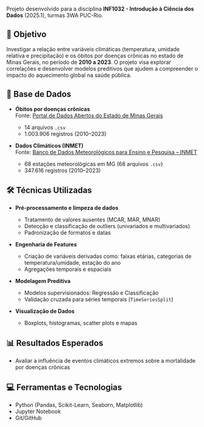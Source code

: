 
Projeto desenvolvido para a disciplina **INF1032 - Introdução à Ciência dos Dados** (2025.1), turmas 3WA PUC-Rio.

## 🎯 Objetivo

Investigar a relação entre variáveis climáticas (temperatura, umidade relativa e precipitação) e os óbitos por doenças crônicas no estado de Minas Gerais, no período de **2010 a 2023**. O projeto visa explorar correlações e desenvolver modelos preditivos que ajudem a compreender o impacto do aquecimento global na saúde pública.

## 🧩 Base de Dados

- **Óbitos por doenças crônicas**  
  Fonte: [Portal de Dados Abertos do Estado de Minas Gerais](https://dados.mg.gov.br/dataset/dados_doencas_cronicas_ses)  
  - 14 arquivos `.csv`
  - 1.003.906 registros (2010–2023)

- **Dados Climáticos (INMET)**  
  Fonte: [Banco de Dados Meteorológicos para Ensino e Pesquisa – INMET](https://bdmep.inmet.gov.br/#)  
  - 68 estações meteorológicas em MG (68 arquivos `.csv`)
  - 347.616 registros (2010–2023)

## 🛠 Técnicas Utilizadas

- **Pré-processamento e limpeza de dados**
  - Tratamento de valores ausentes (MCAR, MAR, MNAR)
  - Detecção e classificação de outliers (univariados e multivariados)
  - Padronização de formatos e datas

- **Engenharia de Features**
  - Criação de variáveis derivadas como: faixas etárias, categorias de temperatura/umidade, estação do ano
  - Agregações temporais e espaciais

- **Modelagem Preditiva**
  - Modelos supervisionados: Regressão e Classificação
  - Validação cruzada para séries temporais (`TimeSeriesSplit`)

- **Visualização de Dados**
  - Boxplots, histogramas, scatter plots e mapas

## 📊 Resultados Esperados

- Avaliar a influência de eventos climáticos extremos sobre a mortalidade por doenças crônicas

## 💻 Ferramentas e Tecnologias

- Python (Pandas, Scikit-Learn, Seaborn, Matplotlib)
- Jupyter Notebook
- Git/GitHub
